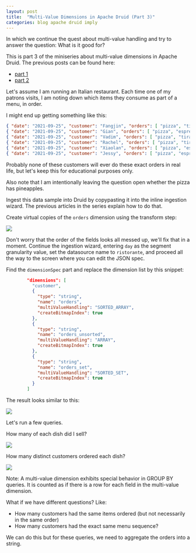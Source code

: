 ```yaml
---
layout: post
title:  "Multi-Value Dimensions in Apache Druid (Part 3)"
categories: blog apache druid imply
---
```


In which we continue the quest about multi-value handling and try to answer the question: What is it good for?

This is part 3 of the miniseries about multi-value dimensions in Apache Druid. The previous posts can be found here:
- [part 1](/2021/08/07/multivalue-dimensions-in-apache-druid-part-1/)
- [part 2](/2021/08/29/multivalue-dimensions-in-apache-druid-part-2/)

Let's assume I am running an Italian restaurant. Each time one of my patrons visits, I am noting down which items they consume as part of a menu, in order.

I might end up getting something like this:
```json
{ "date": "2021-09-25", "customer": "Fangjin", "orders": [ "pizza", "tiramisu", "espresso", "espresso" ] }
{ "date": "2021-09-25", "customer": "Gian", "orders": [ "pizza", "espresso", "tiramisu" ] }
{ "date": "2021-09-25", "customer": "Vadim", "orders": [ "pizza", "tiramisu" ] }
{ "date": "2021-09-25", "customer": "Rachel", "orders": [ "pizza", "tiramisu", "espresso" ] }
{ "date": "2021-09-25", "customer": "Xiaolan", "orders": [ "pizza", "espresso" ] }
{ "date": "2021-09-25", "customer": "Jessy", "orders": [ "pizza", "espresso", "espresso" ] }
```
Probably none of these customers will ever do these exact orders in real life, but let's keep this for educational purposes only.

Also note that I am intentionally leaving the question open whether the pizza has pineapples.

Ingest this data sample into Druid by copypasting it into the inline ingestion wizard. The previous articles in the series explain how to do that.

Create virtual copies of the `orders` dimension using the transform step:

![](-1-transform)

Don't worry that the order of the fields looks all messed up, we'll fix that in a moment. Continue the ingestion wizard, entering `day` as the segment granularity value, set the datasource name to `ristorante`, and proceed all the way to the screen where you can edit the JSON spec.

Find the `dimensionSpec` part and replace the dimension list by this snippet:
```json
        "dimensions": [
          "customer",
          {
            "type": "string",
            "name": "orders",
            "multiValueHandling": "SORTED_ARRAY",
            "createBitmapIndex": true
          },
          {
            "type": "string",
            "name": "orders_unsorted",
            "multiValueHandling": "ARRAY",
            "createBitmapIndex": true
          },
          {
            "type": "string",
            "name": "orders_set",
            "multiValueHandling": "SORTED_SET",
            "createBitmapIndex": true
          }
        ]
 ```
The result looks similar to this:

![](-2-jsonspec)



Let's run a few queries.

How many of each dish did I sell?

![](-3-groupby-unsorted)

How many distinct customers ordered each dish?

![](-4-groupby-set)

Note: A multi-value dimension exhibits special behavior in GROUP BY queries. It is counted as if there is a row for each field in the multi-value dimension.

What if we have different questions? Like:
- How many customers had the same items ordered (but not necessarily in the same order)
- How many customers had the exact same menu sequence?

We can do this but for these queries, we need to aggregate the orders into a string.


